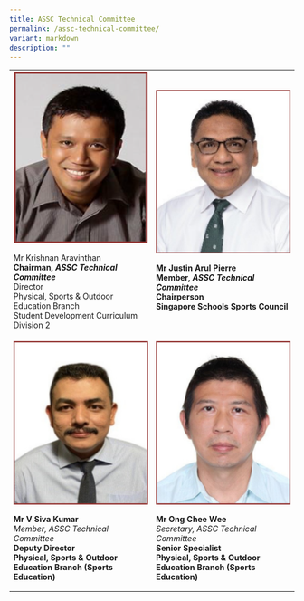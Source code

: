```yaml
---
title: ASSC Technical Committee
permalink: /assc-technical-committee/
variant: markdown
description: ""
---
```






<style>
/* Add mobile responsiveness */
@media only screen and (max-width: 600px) {
  table {
    width: 100%;
  }
  img {
    max-width: 50%;
    height: auto;
    display: block;
    margin: 0 auto; /* Center the image */
  }
  p {
    text-align: center;
  }
  .center-table {
    margin: 0 auto; /* Center the table */
  }
}
</style>



<div class="center-table">
  <table style="min-width: 100%;">
    <colgroup>
      <col style="width: 50%;">
      <col style="width: 50%;">
    </colgroup>
    <tbody>
      <tr>
        <td rowspan="1" colspan="1">
          <div class="isomer-image-wrapper">
            <img height="auto" width="100%" alt="" src="/images/Technical Committee/Krishnan_Aravinthan.png">
          </div>
          <p>Mr Krishnan Aravinthan<br><strong>Chairman, <em>ASSC Technical Committee</em></strong><br>Director<br>Physical, Sports &amp; Outdoor Education Branch<br>Student Development Curriculum Division 2</p>
        </td>
        <td rowspan="1" colspan="1">
          <div class="isomer-image-wrapper">
            <img height="auto" width="100%" alt="" src="/images/Technical Committee/Justin_resized_B.png">
          </div>
          <p><strong>Mr Justin Arul Pierre</strong><br><strong>Member, <em>ASSC Technical Committee</em></strong><br><strong>Chairperson</strong><br><strong>Singapore Schools Sports Council</strong></p>
        </td>
      </tr>
      <tr>
        <td rowspan="1" colspan="1">
          <div class="isomer-image-wrapper">
            <img height="auto" width="100%" alt="" src="/images/Technical Committee/Siva_resized_B.png">
          </div>
          <p><strong>Mr V Siva Kumar</strong><br><em>Member, ASSC Technical Committee</em><br><strong>Deputy Director</strong><br><strong>Physical, Sports &amp; Outdoor Education Branch (Sports Education)</strong></p>
        </td>
        <td rowspan="1" colspan="1">
          <div class="isomer-image-wrapper">
            <img height="auto" width="100%" alt="" src="/images/Technical Committee/Ishaq_resized_B.png">
          </div>
          <p><strong>Mr Ong Chee Wee</strong><br><em>Secretary, ASSC Technical Committee</em><br><strong>Senior Specialist</strong><br><strong>Physical, Sports &amp; Outdoor Education Branch (Sports Education)</strong></p>
        </td>
      </tr>
    </tbody>
  </table>
</div>



